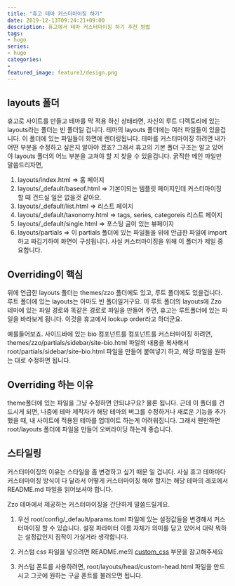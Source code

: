 ```yaml
---
title: "휴고 테마 커스터마이징 하기"
date: 2019-12-13T09:24:21+09:00
description: 휴고에서 테마 커스터마이징 하기 추천 방법
tags:
- hugo
series:
- hugo
categories:
-
featured_image: feature1/design.png
---
```


## layouts 폴더

휴고로 사이트를 만들고 테마를 막 적용 하신 상태라면, 자신의 루트 디렉토리에 있는 layouts라는 폴더는 빈 폴더일 겁니다. 테마의 layouts 폴더에는 여러 파일들이 있을겁니다. 이 폴더에 있는 파일들이 화면에 렌더링됩니다. 테마를 커스터마이징 하려면 내가 어떤 부분을 수정하고 싶은지 알아야 겠죠? 그래서 휴고의 기본 폴더 구조는 알고 있어야 layouts 폴더의 어느 부분을 고쳐야 할 지 찾을 수 있을겁니다. 굵직한 메인 파일만 말씀드리자면,

1. layouts/index.html => 홈 페이지
2. layouts/_default/baseof.html => 기본이되는 템플릿 페이지인데 커스터마이징 할 때 건드실 일은 없을것 같아요.
3. layouts/_default/list.html => 리스트 페이지
4. layouts/_default/taxonomy.html => tags, series, categoreis 리스트 페이지
5. layouts/_default/single.html => 포스팅 글이 있는 뷰페이지
6. layouts/partials => 이 partials 폴더에 있는 파일들을 위에 안급한 파일에 import하고 짜깁기하여 화면이 구성됩니다. 사실 커스터마이징을 위해 이 폴더가 제일 중요합니다.

## Overriding이 핵심

위에 언급한 layouts 폴더는 themes/zzo 폴더에도 있고, 루트 폴더에도 있을겁니다. 루트 폴더에 있는 layouts는 아마도 빈 폴더일거구요. 이 루트 폴더의 layouts에 Zzo 테마에 있는 파일 경로와 똑같은 경로로 파일을 만들어 주면, 휴고는 루트폴더에 있는 파일을 바라보게 됩니다. 이것을 휴고에서 lookup order라고 하더군요.

예를들어보죠. 사이드바에 있는 bio 컴포넌트를 컴포넌트를 커스터마이징 하려면, themes/zzo/partials/sidebar/site-bio.html 파일의 내용을 복사해서 root/partials/sidebar/site-bio.html 파일을 만들어 붙여넣기 하고, 해당 파일을 원하는 대로 수정하면 됩니다.

## Overriding 하는 이유

theme폴더에 있는 파일을 그냥 수정하면 안되냐구요? 물론 됩니다. 근데 이 폴더를 건드시게 되면, 나중에 테마 제작자가 해당 테마의 버그를 수정하거나 새로운 기능을 추가 했을 때, 내 사이트에 적용된 테마를 업데이트 하는게 어려워집니다. 그래서 웬만하면 root/layouts 폴더에 파일을 만들어 오버라이딩 하는게 좋습니다.

## 스타일링

커스터마이징의 이유는 스타일을 좀 변경하고 싶기 때문 일 겁니다. 사실 휴고 테마마다 커스터마이징 방식이 다 달라서 어떻게 커스터마이징 해야 할지는 해당 테마의 레포에서 README.md 파일을 읽어보셔야 합니다.

Zzo 테마에서 제공하는 커스터마이징을 간단하게 말씀드릴게요. 

1. 우선 root/config/_default/params.toml 파일에 있는 설정값들을 변경해서 커스터마이징 할 수 있습니다. 설정 파라미터 이름 자체가 의미를 담고 있어서 대략 뭐하는 설정값인지 짐작이 가실거라 생각합니다.

2. 커스텀 css 파일을 넣으려면 README.me의 [custom_css](https://github.com/zzossig/hugo-theme-zzo/blob/master/README.ko.md#custom-css) 부분을 참고해주세요

3. 커스텀 폰트를 사용하려면, root/layouts/head/custom-head.html 파일을 만드시고 그곳에 원하는 구글 폰트를 불러오면 됩니다.